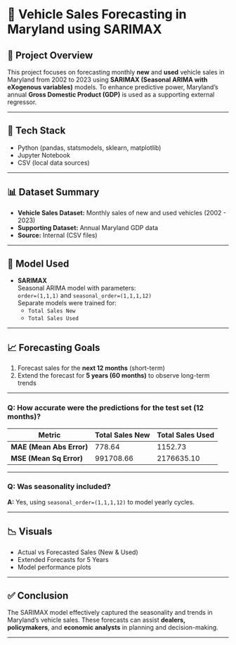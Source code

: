 # 🚗 Vehicle Sales Forecasting in Maryland using SARIMAX

## 📌 Project Overview
This project focuses on forecasting monthly **new** and **used** vehicle sales in Maryland from 2002 to 2023 using **SARIMAX (Seasonal ARIMA with eXogenous variables)** models. To enhance predictive power, Maryland’s annual **Gross Domestic Product (GDP)** is used as a supporting external regressor.

---
## 🔧 Tech Stack

- Python (pandas, statsmodels, sklearn, matplotlib)
- Jupyter Notebook
- CSV (local data sources)
---

## 📊 Dataset Summary

- **Vehicle Sales Dataset:** Monthly sales of new and used vehicles (2002 - 2023)
- **Supporting Dataset:** Annual Maryland GDP data
- **Source:** Internal (CSV files)

---

## 🧠 Model Used

- **SARIMAX**  
  Seasonal ARIMA model with parameters:  
  `order=(1,1,1)` and `seasonal_order=(1,1,1,12)`  
  Separate models were trained for:
  - `Total Sales New`
  - `Total Sales Used`

---

## 📈 Forecasting Goals

1. Forecast sales for the **next 12 months** (short-term)
2. Extend the forecast for **5 years (60 months)** to observe long-term trends

---

### Q: How accurate were the predictions for the test set (12 months)?

| Metric                  | Total Sales New | Total Sales Used |
|------------------------|------------------|-------------------|
| **MAE (Mean Abs Error)** | 778.64           | 1152.73           |
| **MSE (Mean Sq Error)**  | 991708.66        | 2176635.10        |

---

### Q: Was seasonality included?
**A:** Yes, using `seasonal_order=(1,1,1,12)` to model yearly cycles.

---

## 📉 Visuals

- Actual vs Forecasted Sales (New & Used)
- Extended Forecasts for 5 Years
- Model performance plots

---

## ✅ Conclusion

The SARIMAX model effectively captured the seasonality and trends in Maryland’s vehicle sales. These forecasts can assist **dealers, policymakers**, and **economic analysts** in planning and decision-making.

---

